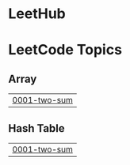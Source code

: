 # LeetHub

<!---LeetCode Topics Start-->
# LeetCode Topics
## Array
|  |
| ------- |
| [0001-two-sum](https://github.com/red-sprout/LeetHub/tree/master/0001-two-sum) |
## Hash Table
|  |
| ------- |
| [0001-two-sum](https://github.com/red-sprout/LeetHub/tree/master/0001-two-sum) |
<!---LeetCode Topics End-->